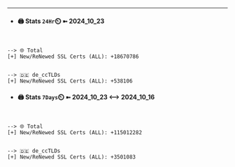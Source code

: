 

---
- #### 🖨️ **Stats** `24Hr`⏲️ ➼ 2024_10_23
```console


--> 🌐 Total
[+] New/ReNewed SSL Certs (ALL): +18670786


--> 🇩🇪 de_ccTLDs
[+] New/ReNewed SSL Certs (ALL): +538106

```

- #### 🖨️ **Stats** `7Days`⏲️ ➼ 2024_10_23 <--> 2024_10_16
```console


--> 🌐 Total
[+] New/ReNewed SSL Certs (ALL): +115012282


--> 🇩🇪 de_ccTLDs
[+] New/ReNewed SSL Certs (ALL): +3501083

```

